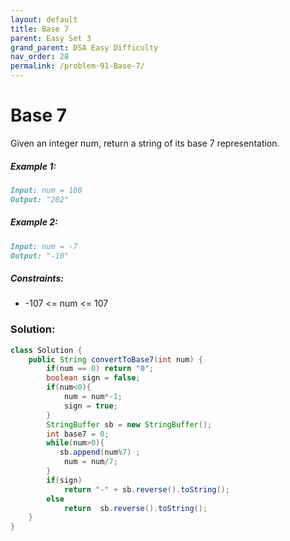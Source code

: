 ```yaml
---
layout: default
title: Base 7
parent: Easy Set 3
grand_parent: DSA Easy Difficulty
nav_order: 28
permalink: /problem-91-Base-7/
---
```

# Base 7

Given an integer num, return a string of its base 7 representation.

##### Example 1:
```markdown
Input: num = 100
Output: "202"
```
##### Example 2:
```markdown
Input: num = -7
Output: "-10"
```
##### Constraints:
* -107 <= num <= 107

### Solution:
```java
class Solution {
    public String convertToBase7(int num) {
        if(num == 0) return "0";
        boolean sign = false;
        if(num<0){
            num = num*-1;
            sign = true;
        }
        StringBuffer sb = new StringBuffer();
        int base7 = 0;
        while(num>0){
           sb.append(num%7) ;
            num = num/7;
        }
        if(sign)
            return "-" + sb.reverse().toString();
        else
            return  sb.reverse().toString();
    }
}
```